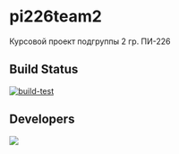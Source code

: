 # pi226team2
Курсовой проект подгруппы 2 гр. ПИ-226

## Build Status
[![build-test](https://github.com/Balandina-o/kyrsovaya2/actions/workflows/Deploy-to-Heroku.yml/badge.svg)](https://github.com/Balandina-o/kyrsovaya2/actions/workflows/Deploy-to-Heroku.yml)
## Developers
<a href="https://github.com/Balandina-o/kyrsovaya2/graphs/contributors">
  <img src="https://contrib.rocks/image?repo=Balandina-o/kyrsovaya2" />
</a>
